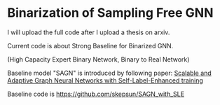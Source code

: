 # Binarization of Sampling Free GNN

I will upload the full code after I upload a thesis on arxiv.

Current code is about Strong Baseline for Binarized GNN.

(High Capacity Expert Binary Network, Binary to Real Network)

Baseline model "SAGN" is introduced by following paper: [Scalable and Adaptive Graph Neural Networks with Self-Label-Enhanced training](https://arxiv.org/abs/2104.09376)

Baseline code is https://github.com/skepsun/SAGN_with_SLE
